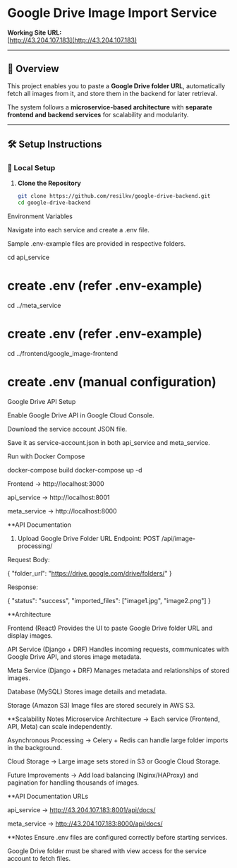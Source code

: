 # Google Drive Image Import Service

**Working Site URL:**  
[http://43.204.107.183](http://43.204.107.183)

---

## 📌 Overview
This project enables you to paste a **Google Drive folder URL**, automatically fetch all images from it, and store them in the backend for later retrieval.  

The system follows a **microservice-based architecture** with **separate frontend and backend services** for scalability and modularity.

---

## 🛠️ Setup Instructions

### 🔹 Local Setup

1. **Clone the Repository**
   ```bash
   git clone https://github.com/resilkv/google-drive-backend.git
   cd google-drive-backend


Environment Variables

Navigate into each service and create a .env file.

Sample .env-example files are provided in respective folders.


cd api_service
# create .env (refer .env-example)

cd ../meta_service
# create .env (refer .env-example)

cd ../frontend/google_image-frontend
# create .env (manual configuration)

Google Drive API Setup

Enable Google Drive API in Google Cloud Console.

Download the service account JSON file.

Save it as service-account.json in both api_service and meta_service.

Run with Docker Compose


docker-compose build
docker-compose up -d

Frontend → http://localhost:3000

api_service → http://localhost:8001

meta_service → http://localhost:8000

**API Documentation
1. Upload Google Drive Folder URL
Endpoint:
POST /api/image-processing/

Request Body:


{
  "folder_url": "https://drive.google.com/drive/folders/<folder-id>"
}

Response:

{
  "status": "success",
  "imported_files": ["image1.jpg", "image2.png"]
}

**Architecture

Frontend (React)
Provides the UI to paste Google Drive folder URL and display images.

API Service (Django + DRF)
Handles incoming requests, communicates with Google Drive API, and stores image metadata.

Meta Service (Django + DRF)
Manages metadata and relationships of stored images.

Database (MySQL)
Stores image details and metadata.

Storage (Amazon S3)
Image files are stored securely in AWS S3.

**Scalability Notes
Microservice Architecture → Each service (Frontend, API, Meta) can scale independently.

Asynchronous Processing → Celery + Redis can handle large folder imports in the background.

Cloud Storage → Large image sets stored in S3 or Google Cloud Storage.

Future Improvements → Add load balancing (Nginx/HAProxy) and pagination for handling thousands of images.

**API Documentation URLs

api_service → http://43.204.107.183:8001/api/docs/

meta_service → http://43.204.107.183:8000/api/docs/

**Notes
Ensure .env files are configured correctly before starting services.

Google Drive folder must be shared with view access for the service account to fetch files.

